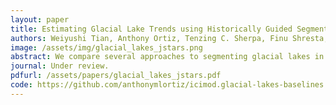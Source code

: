 ```yaml
---
layout: paper
title: Estimating Glacial Lake Trends using Historically Guided Segmentation Models
authors: Weiyushi Tian, Anthony Ortiz, Tenzing C. Sherpa, Finu Shresta, Mir Matin, Rahul Dodhia, Juan M. Lavista Ferres, and Kris Sankaran
image: /assets/img/glacial_lakes_jstars.png
abstract: We compare several approaches to segmenting glacial lakes in the Hindu Kush Himalayas in order to support glacial lake area monitoring. More automatic monitoring could support risk assessments of Glacial Lake Outburst Floods (GLOF), a type of natural hazard that poses a risk to communities and infrastructure living in valleys below glacial lakes. We evaluate several approaches to incorporate labels from a 2015 survey using Landsat 7 imagery to guide segmentation on newer higher resolution satellite images like Sentinel 2 and Bing Maps imagery, comparing them also to approaches that do not use this form of weak prior. We find that a guided-version of U-Net and a properly initialized form of morphological snakes are most effective for these two datasets, respectively, each providing between an 8 - 10% IoU improvement over a standard U-Net. An error analysis highlights the strengths and limitations of each approach. We design visualizations to support discovery of lakes of potential concern, including an interactive exploratory interface. All code supporting our study are released in public repositories
journal: Under review.
pdfurl: /assets/papers/glacial_lakes_jstars.pdf
code: https://github.com/anthonymlortiz/icimod.glacial-lakes-baselines
---
```

